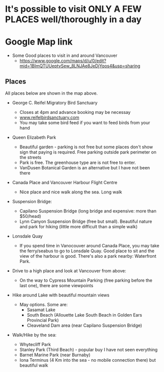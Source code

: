 # It's possible to visit ONLY A FEW PLACES well/thoroughly in a day
# Google Map link

- Some Good places to visit in and around Vancouver
    - https://www.google.com/maps/d/u/0/edit?mid=1BImQTUUeptvSew_8LNJAe8JeDjYqos4&usp=sharing


## Places

All places below are shown in the map above.

- George C. Reifel Migratory Bird Sanctuary
	- Closes at 4pm and advance booking may be necessay
	- www.reifelbirdsanctuary.com
	- You may take some bird feed if you want to feed birds from your hand

- Queen Elizabeth Park
	- Beautiful garden - parking is not free but some places don't show sign that paying is required. Free parking outside park perimeter on the streets
	- Park is free. The greenhouse type are is not free to enter.
	- VanDusen Botanical Garden is an alternative but I have not been there

- Canada Place and Vancouver Harbour Flight Centre
	- Nice place and nice walk along the sea. Long walk

- Suspension Bridge:
	- Capilano Suspension Bridge (long bridge and expensive: more than $50/head)
	- Lynn Canyon Suspension Bridge (free but small). Beautiful nature and park for hiking (little more difficult than a simple walk)


- Lonsdale Quay
    - If you spend time in Vanocouver around Canada Place, you may take the ferry/seabus to go to Lonsdale Quay. Good place to sit and the view of the harbour is good. There's also a park nearby: Waterfront Park.

- Drive to a high place and look at Vancouver from above:
	- On the way to Cypress Mountain Parking (free parking before the last one), there are some viewpoints

- Hike around Lake with beautiful mountain views
	- May options. Some are: 
		- Sasamat Lake
		- South Beach (Allouette Lake South Beach in Golden Ears Provincial Park)
		- Cleaveland Dam area (near Capilano Suspension Bridge)
	
- Walk/Hike by the sea:
	- Whytecliff Park
	- Stanley Park (Third Beach) - popular buy I have not seen everything
	- Barnet Marine Park (near Burnaby)
    - Iona Terminus (4 Km into the sea - no mobile connection there) but beautiful walk

